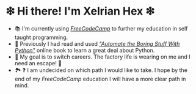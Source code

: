 
# ❇ Hi there! I'm **Xelrian Hex** ❇

- 📚 I'm currently using *[FreeCodeCamp](https://www.freecodecamp.org/)* to further my education in self taught programming.
- 🦾 Previously I had read and used *["Automate the Boring Stuff With Python"](https://automatetheboringstuff.com/)* online book to learn a great deal about Python.
- 🏁 My goal is to switch careers. The factory life is wearing on me and I need an escape! 🏁
- 🏞 ❓ I am undecided on which path I would like to take. I hope by the end of my *FreeCodeCamp* education I will have a more clear path in mind. 
<!---
XelrianHex/XelrianHex is a ✨ special ✨ repository because its `README.md` (this file) appears on your GitHub profile.
You can click the Preview link to take a look at your changes.
--->
